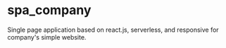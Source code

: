 # spa_company
Single page application based on react.js, serverless, and responsive for company's simple website.
